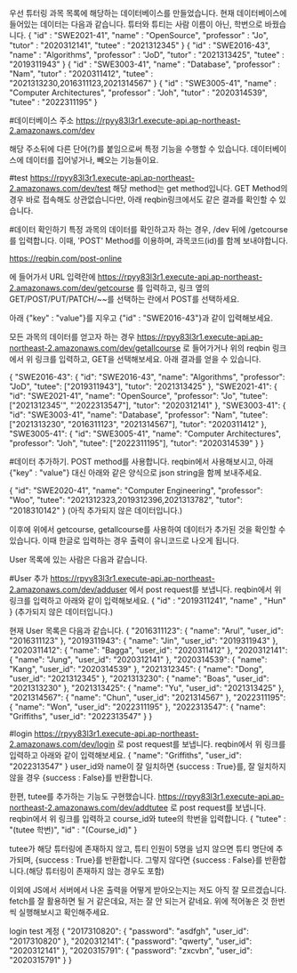 우선 튜터링 과목 목록에 해당하는 데이터베이스를 만들었습니다.
현재 데이터베이스에 들어있는 데이터는 다음과 같습니다.
튜터와 튜티는 사람 이름이 아닌, 학번으로 바꿨습니다. 
{
  "id" : "SWE2021-41",
  "name" : "OpenSource",
  "professor" : "Jo",
  "tutor" : "2020312141",
  "tutee" : "2021312345"
}
{
  "id" : "SWE2016-43",
  "name" : "Algorithms",
  "professor" : "JoD",
  "tutor" : "2021313425",
  "tutee" : "2019311943"
}
{
  "id" : "SWE3003-41",
  "name" : "Database",
  "professor" : "Nam",
  "tutor" : "2020311412",
  "tutee" : "2021313230,2016311123,2021314567"
}
{
  "id" : "SWE3005-41",
  "name" : "Computer Architectures",
  "professor" : "Joh",
  "tutor" : "2020314539",
  "tutee" : "2022311195"
}

#데이터베이스 주소
https://rpyy83l3r1.execute-api.ap-northeast-2.amazonaws.com/dev

해당 주소뒤에 다른 단어(?)를 붙임으로써 특정 기능을 수행할 수 있습니다. 데이터베이스에 데이터를 집어넣거나, 빼오는 기능들이요.

#test
https://rpyy83l3r1.execute-api.ap-northeast-2.amazonaws.com/dev/test
해당 method는 get method입니다. GET Method의 경우 바로 접속해도 상관없습니다만, 아래 reqbin링크에서도 같은 결과를 확인할 수 있습니다.

#데이터 확인하기
특정 과목의 데이터를 확인하고자 하는 경우, /dev 뒤에 /getcourse를 입력합니다. 이때, 'POST' Method를 이용하며, 과목코드(id)를 함께 보내야합니다. 

https://reqbin.com/post-online

에 들어가서 URL 입력란에 
https://rpyy83l3r1.execute-api.ap-northeast-2.amazonaws.com/dev/getcourse
를 입력하고, 링크 옆의 GET/POST/PUT/PATCH/~~를 선택하는 란에서 POST를 선택하세요.

아래 {"key" : "value"}를 지우고 
{"id" : "SWE2016-43"}과 같이 입력해보세요.

모든 과목의 데이터를 얻고자 하는 경우
https://rpyy83l3r1.execute-api.ap-northeast-2.amazonaws.com/dev/getallcourse
로 들어가거나
위의 reqbin 링크에서 위 링크를 입력하고, GET을 선택해보세요. 아래 결과를 얻을 수 있습니다.

{
    "SWE2016-43": {
        "id": "SWE2016-43",
        "name": "Algorithms",
        "professor": "JoD",
        "tutee": ["2019311943"],
        "tutor": "2021313425"
    },
    "SWE2021-41": {
        "id": "SWE2021-41",
        "name": "OpenSource",
        "professor": "Jo",
        "tutee": ["2021312345'", "'2022313547"],
        "tutor": "2020312141"
    },
    "SWE3003-41": {
        "id": "SWE3003-41",
        "name": "Database",
        "professor": "Nam",
        "tutee": ["2021313230", "2016311123", "2021314567"],
        "tutor": "2020311412"
    },
    "SWE3005-41": {
        "id": "SWE3005-41",
        "name": "Computer Architectures",
        "professor": "Joh",
        "tutee": ["2022311195"],
        "tutor": "2020314539"
    }
}

#데이터 추가하기.
POST method를 사용합니다.
reqbin에서 사용해보시고, 아래 {"key" : "value"} 대신 아래와 같은 양식으로 json string을 함께 보내주세요.

{
    "id": "SWE2020-41",
    "name": "Computer Engineering",
    "professor": "Woo",
    "tutee": "2021312323,2019312396,2021313782",
    "tutor": "2018310142"
}
(아직 추가되지 않은 데이터입니다.)

이후에 위에서 getcourse, getallcourse를 사용하여 데이터가 추가된 것을 확인할 수 있습니다. 이때 한글로 입력하는 경우 출력이 유니코드로 나오게 됩니다.

User 목록에 있는 사람은 다음과 같습니다.

#User 추가
https://rpyy83l3r1.execute-api.ap-northeast-2.amazonaws.com/dev/adduser
에서 post request를 보냅니다.
reqbin에서 위 링크를 입력하고 아래와 같이 입력해보세요.
{
    "id" : "2019311241",
    "name" , "Hun"
}
(추가되지 않은 데이터입니다.)

현재 User 목록은 다음과 같습니다.
{
    "2016311123": {
        "name": "Arul",
        "user_id": "2016311123"
    },
    "2019311943": {
        "name": "Jin",
        "user_id": "2019311943"
    },
    "2020311412": {
        "name": "Bagga",
        "user_id": "2020311412"
    },
    "2020312141": {
        "name": "Jung",
        "user_id": "2020312141"
    },
    "2020314539": {
        "name": "Kang",
        "user_id": "2020314539"
    },
    "2021312345": {
        "name": "Dong",
        "user_id": "2021312345"
    },
    "2021313230": {
        "name": "Boas",
        "user_id": "2021313230"
    },
    "2021313425": {
        "name": "Yu",
        "user_id": "2021313425"
    },
    "2021314567": {
        "name": "Chun",
        "user_id": "2021314567"
    },
    "2022311195": {
        "name": "Won",
        "user_id": "2022311195"
    },
    "2022313547": {
        "name": "Griffiths",
        "user_id": "2022313547"
    }
}

#login
https://rpyy83l3r1.execute-api.ap-northeast-2.amazonaws.com/dev/login
로 post request를 보냅니다.
reqbin에서 위 링크를 입력하고 아래와 같이 입력해보세요.
{
    "name": "Griffiths",
    "user_id": "2022313547"
}
user_id와 name이 잘 일치하면 {success : True}를, 잘 일치하지 않을 경우 {success : False}를 반환합니다.

한편, tutee를 추가하는 기능도 구현했습니다.
https://rpyy83l3r1.execute-api.ap-northeast-2.amazonaws.com/dev/addtutee
로 post request를 보냅니다. 
reqbin에서 위 링크를 입력하고 course_id와 tutee의 학번을 입력합니다.
{
    "tutee" : "(tutee 학번)",
    "id" : "(Course_id)"
}

tutee가 해당 튜터링에 존재하지 않고, 튜티 인원이 5명을 넘지 않으면 튜티 명단에 추가되며, {success : True}를 반환합니다.
그렇지 않다면 {success : False}를 반환합니다.(해당 튜터링이 존재하지 않는 경우도 포함)


이외에 JS에서 서버에서 나온 출력을 어떻게 받아오는지는 저도 아직 잘 모르겠습니다. fetch를 잘 활용하면 될 거 같은데요, 저는 잘 안 되는거 같네요. 위에 적어놓은 것 한번씩 실행해보시고 확인해주세요.


login test 계정
{
    "2017310820": {
        "password": "asdfgh",
        "user_id": "2017310820"
    },
    "2020312141": {
        "password": "qwerty",
        "user_id": "2020312141"
    },
    "2020315791": {
        "password": "zxcvbn",
        "user_id": "2020315791"
    }
}
